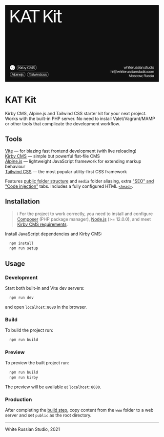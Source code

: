 <a href="https://whiterussian.studio/">
  <img src="/cover.png" alt="White Russian Studio">
</a>

# KAT Kit

Kirby CMS, Alpine.js and Tailwind CSS starter kit for your next project.  
Works with the built-in PHP server. No need to install Valet/Vagrant/MAMP or other tools that complicate the development workflow.

## Tools
[Vite](https://vitejs.dev/) — for blazing fast frontend development (with live reloading)  
[Kirby CMS](https://getkirby.com/) — simple but powerful flat-file CMS  
[Alpine.js](https://alpinejs.dev/) — lightweight JavaScript framework for extending markup behaviour  
[Tailwind CSS](https://tailwindcss.com/) — the most popular utility-first CSS framework

Features [public folder structure](https://getkirby.com/docs/guide/configuration#custom-folder-setup) and `media` folder aliasing, extra ["SEO" and "Code injection"](./www/app/blueprints/tabs) tabs. Includes a fully configured HTML [`<head>`](www/app/snippets/site).


## Installation
> ℹ︎ For the project to work correctly, you need to install and configure [Composer](https://getcomposer.org/download/) (PHP package manager), [Node.js](https://nodejs.org/en/) (>= 12.0.0), and meet [Kirby CMS requirements](https://getkirby.com/docs/guide/quickstart#requirements).

Install JavaScript dependencies and Kirby CMS:

```bash
  npm install
  npm run setup
```


## Usage
### Development

Start both built-in and Vite dev servers:

```bash
  npm run dev
```

and open `localhost:8080` in the browser.

### Build

To build the project run:

```bash
  npm run build
```

### Preview

To preview the built project run:

```bash
  npm run build
  npm run kirby
```

The preview will be available at `localhost:8080`.

### Production

After completing the [build step](#build), copy content from the `www` folder to a web server and set `public` as the root directory.

---


White Russian Studio, 2021
